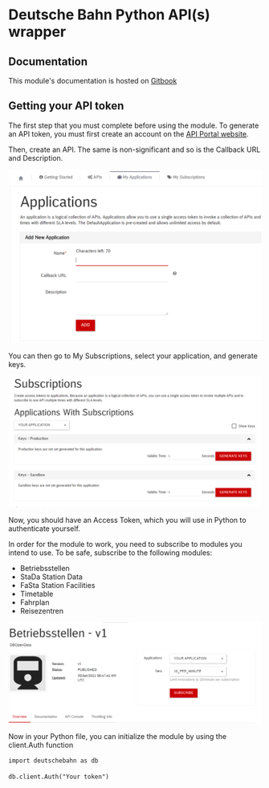 # Deutsche Bahn Python API(s) wrapper

## Documentation

This module's documentation is hosted on [Gitbook](http://o2ba.gitbook.io/deutschebahn)

## Getting your API token

The first step that you must complete before using the module. To generate an API token, you must first create an account on the [API Portal website](https://developer.deutschebahn.com/). 

Then, create an API. The same is non-significant and so is the Callback URL and Description.

![My Applications page](.gitbook/assets/image%20%281%29.png)

You can then go to My Subscriptions, select your application, and generate keys.

![My Subscriptions page](.gitbook/assets/image%20%282%29.png)

Now, you should have an Access Token, which you will use in Python to authenticate yourself.

In order for the module to work, you need to subscribe to modules you intend to use. To be safe, subscribe to the following modules:

* Betriebsstellen
* StaDa Station Data
* FaSta Station Facilities
* Timetable
* Fahrplan
* Reisezentren

![](.gitbook/assets/image%20%283%29.png)

Now in your Python file, you can initialize the module by using the client.Auth function

```
import deutschebahn as db

db.client.Auth("Your token")
```



